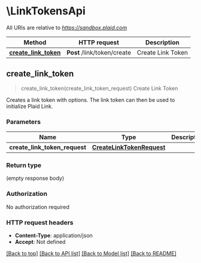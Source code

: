 # \LinkTokensApi

All URIs are relative to *https://sandbox.plaid.com*

Method | HTTP request | Description
------------- | ------------- | -------------
[**create_link_token**](LinkTokensApi.md#create_link_token) | **Post** /link/token/create | Create Link Token



## create_link_token

> create_link_token(create_link_token_request)
Create Link Token

Creates a link token with options. The link token can then be used to initialize Plaid Link.

### Parameters


Name | Type | Description  | Required | Notes
------------- | ------------- | ------------- | ------------- | -------------
**create_link_token_request** | [**CreateLinkTokenRequest**](CreateLinkTokenRequest.md) |  | [required] |

### Return type

 (empty response body)

### Authorization

No authorization required

### HTTP request headers

- **Content-Type**: application/json
- **Accept**: Not defined

[[Back to top]](#) [[Back to API list]](../README.md#documentation-for-api-endpoints) [[Back to Model list]](../README.md#documentation-for-models) [[Back to README]](../README.md)

